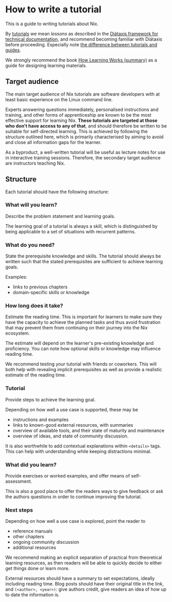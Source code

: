 # How to write a tutorial

This is a guide to writing tutorials about Nix.

By [tutorials][diataxis_tutorials] we mean *lessons* as described in the [Diátaxis framework for technical documentation][diataxis], and recommend becoming familiar with Diátaxis before proceeding.
Especially note [the difference between tutorials and guides][diataxis_tut_vs_howto].

We strongly recommend the book [How Learning Works (summary)][how_learning_works] as a guide for designing learning materials.

[diataxis]: https://diataxis.fr/
[diataxis_tutorials]: https://diataxis.fr/tutorials/
[diataxis_tut_vs_howto]: https://diataxis.fr/tutorials-how-to/
[how_learning_works]: https://www.lesswrong.com/posts/mAdMkFqWzbJRB544m/book-review-how-learning-works

## Target audience

The main target audience of Nix tutorials are software developers with at least basic experience on the Linux command line.

Experts answering questions immediately, personalised instructions and training, and other forms of apprenticeship are known to be the most effective support for learning Nix.
**These tutorials are targeted at those who don't have access to any of that**, and should therefore be written to be suitable for self-directed learning.
This is achieved by following the structure outlined here, which is primarily characterised by aiming to avoid and close all information gaps for the learner.

As a byproduct, a well-written tutorial will be useful as lecture notes for use in interactive training sessions.
Therefore, the secondary target audience are instructors teaching Nix.

## Structure

Each tutorial should have the following structure:

### What will you learn?

Describe the problem statement and learning goals.

The learning goal of a tutorial is always a skill, which is distinguished by being applicable to a set of situations with recurrent patterns.

### What do you need?

State the prerequisite knowledge and skills.
The tutorial should always be written such that the stated prerequisites are sufficient to achieve learning goals.

Examples:

- links to previous chapters
- domain-specific skills or knowledge

### How long does it take?

Estimate the reading time.
This is important for learners to make sure they have the capacity to achieve the planned tasks and thus avoid frustration that may prevent them from continuing on their journey into the Nix ecosystem.

The estimate will depend on the learner's pre-existing knowledge and proficiency.
You can note how optional skills or knowledge may influence reading time.

We recommend testing your tutorial with friends or coworkers.
This will both help with revealing implicit prerequisites as well as provide a realistic estimate of the reading time.

### Tutorial

Provide steps to achieve the learning goal.

Depending on how well a use case is supported, these may be

- instructions and examples
- links to known-good external resources, with summaries
- overview of available tools, and their state of maturity and maintenance
- overview of ideas, and state of community discussion.

It is also worthwhile to add contextual explanations within `<details>` tags.
This can help with understanding while keeping distractions minimal.

### What did you learn?

Provide exercises or worked examples, and offer means of self-assessment.

This is also a good place to offer the readers ways to give feedback or ask the authors questions in order to continue improving the tutorial.

### Next steps

Depending on how well a use case is explored, point the reader to

- reference manuals
- other chapters
- ongoing community discussion
- additional resources

We recommend making an explicit separation of practical from theoretical learning resources, as then readers will be able to quickly decide to either get things done or learn more.

External resources should have a summary to set expectations, ideally including reading time.
Blog posts should have their original title in the link, and `(<author>, <year>)`: give authors credit, give readers an idea of how up to date the information is.
